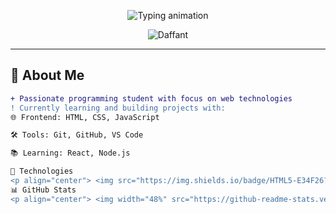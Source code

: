 <p align="center">
  <img src="https://readme-typing-svg.demolab.com?font=Fira+Code&size=30&duration=2000&pause=1000&color=9D6BFF&center=true&vCenter=true&width=600&lines=Hi,+I'm+Daffant+👋;College+Programming+Student" alt="Typing animation" />
</p>

<p align="center">
  <img src="https://komarev.com/ghpvc/?username=Daffant&label=Profile%20views&color=9D6BFF&style=flat" alt="Daffant" /> 
</p>

---

## 🚀 About Me

```diff
+ Passionate programming student with focus on web technologies
! Currently learning and building projects with:
🌐 Frontend: HTML, CSS, JavaScript

🛠️ Tools: Git, GitHub, VS Code

📚 Learning: React, Node.js

🔧 Technologies
<p align="center"> <img src="https://img.shields.io/badge/HTML5-E34F26?style=for-the-badge&logo=html5&logoColor=white" alt="HTML5"> <img src="https://img.shields.io/badge/CSS3-1572B6?style=for-the-badge&logo=css3&logoColor=white" alt="CSS3"> <img src="https://img.shields.io/badge/JavaScript-F7DF1E?style=for-the-badge&logo=javascript&logoColor=black" alt="JavaScript"> <img src="https://img.shields.io/badge/Python-3776AB?style=for-the-badge&logo=python&logoColor=white" alt="Python"> </p>
📊 GitHub Stats
<p align="center"> <img width="48%" src="https://github-readme-stats.vercel.app/api?username=Daffant&show_icons=true&theme=radical" /> <img width="48%" src="https://github-readme-streak-stats.herokuapp.com/?user=Daffant&theme=radical" /> </p><p align="center"> <img src="https://github-readme-activity-graph.vercel.app/graph?username=Daffant&theme=react-dark&bg_color=0D1117&hide_border=true" width="100%"/> </p> ```
